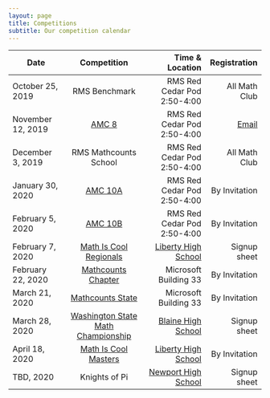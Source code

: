 ```yaml
---
layout: page
title: Competitions
subtitle: Our competition calendar
---
```


| Date | Competition | Time & Location  | Registration |
| ------------- |:-------------:| -----:| ---:|
|October 25, 2019 | RMS Benchmark | RMS Red Cedar Pod 2:50-4:00 | All Math Club
|November 12, 2019 | <a href="https://www.maa.org/math-competitions/amc-8" target="_blank">AMC 8</a> | RMS Red Cedar Pod 2:50-4:00 | <a href="mailto:mathcontests@rmsptsa.org">Email</a>
|December 3, 2019 | RMS Mathcounts School | RMS Red Cedar Pod 2:50-4:00 | All Math Club
|January 30, 2020 | <a href="https://www.maa.org/math-competitions/amc-10" target="_blank">AMC 10A</a> | RMS Red Cedar Pod 2:50-4:00 | By Invitation
|February 5, 2020 | <a href="https://www.maa.org/math-competitions/amc-10" target="_blank">AMC 10B</a> | RMS Red Cedar Pod 2:50-4:00 | By Invitation
|February 7, 2020 | <a href="http://www.academicsarecool.com" target="_blank">Math Is Cool Regionals</a> | <a href="https://goo.gl/maps/b5jqPQDXCVM62HP66" target="_blank">Liberty High School</a> | Signup sheet
|February 22, 2020 | <a href="https://www.mathcounts.org/" target="_blank">Mathcounts Chapter</a> | Microsoft Building 33 | By Invitation
|March 21, 2020 | <a href="https://www.mathcounts.org/" target="_blank">Mathcounts State</a> | Microsoft Building 33 | By Invitation
|March 28, 2020 | <a href="https://www.blainesd.org/o/blaine-school-district/browse/39313" target="_blank">Washington State Math Championship</a> | <a href="https://goo.gl/maps/YWKXNspCBYNbgANVA">Blaine High School</a> | Signup sheet
|April 18, 2020 | <a href="http://www.academicsarecool.com" target="_blank">Math Is Cool Masters</a> | <a href="https://goo.gl/maps/b5jqPQDXCVM62HP66" target="_blank">Liberty High School</a> | By Invitation
|TBD, 2020 | Knights of Pi | <a href="https://goo.gl/maps/qrT29ECEfbNMu4vD9">Newport High School</a> | Signup sheet
